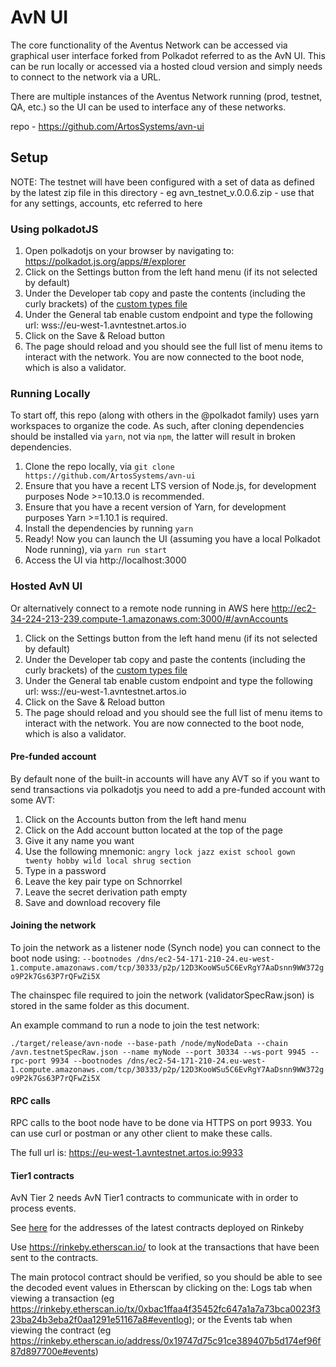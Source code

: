 # AvN UI

The core functionality of the Aventus Network can be accessed via graphical user interface forked from Polkadot referred to as the AvN UI. This can be run locally or accessed via a hosted cloud version and simply needs to connect to the network via a URL.

There are multiple instances of the Aventus Network running (prod, testnet, QA, etc.) so the UI can be used to interface any of these networks.

repo - https://github.com/ArtosSystems/avn-ui

## Setup

NOTE: The testnet will have been configured with a set of data as defined by the latest zip file in this directory - eg avn_testnet_v.0.0.6.zip - use that for any settings, accounts, etc referred to here

### Using polkadotJS

1. Open polkadotjs on your browser by navigating to: https://polkadot.js.org/apps/#/explorer
2. Click on the Settings button from the left hand menu (if its not selected by default) 
3. Under the Developer tab copy and paste the contents (including the curly brackets) of the [custom types file](https://github.com/ArtosSystems/avn-tier2/blob/master/custom_types.json)
4. Under the General tab enable custom endpoint and type the following url: wss://eu-west-1.avntestnet.artos.io
5. Click on the Save & Reload button
6. The page should reload and you should see the full list of menu items to interact with the network. You are now connected to the boot node, which is also a validator.

### Running Locally

To start off, this repo (along with others in the @polkadot family) uses yarn workspaces to organize the code. As such, after cloning dependencies should be installed via `yarn`, not via `npm`, the latter will result in broken dependencies.

1. Clone the repo locally, via `git clone https://github.com/ArtosSystems/avn-ui`
2. Ensure that you have a recent LTS version of Node.js, for development purposes Node >=10.13.0 is recommended.
3. Ensure that you have a recent version of Yarn, for development purposes Yarn >=1.10.1 is required.
4. Install the dependencies by running `yarn`
5. Ready! Now you can launch the UI (assuming you have a local Polkadot Node running), via `yarn run start`
6. Access the UI via http://localhost:3000

### Hosted AvN UI

Or alternatively connect to a remote node running in AWS here http://ec2-34-224-213-239.compute-1.amazonaws.com:3000/#/avnAccounts

1. Click on the Settings button from the left hand menu (if its not selected by default) 
2. Under the Developer tab copy and paste the contents (including the curly brackets) of the [custom types file](https://github.com/ArtosSystems/avn-tier2/blob/master/custom_types.json)
3. Under the General tab enable custom endpoint and type the following url: wss://eu-west-1.avntestnet.artos.io
4. Click on the Save & Reload button
5. The page should reload and you should see the full list of menu items to interact with the network. You are now connected to the boot node, which is also a validator.

#### Pre-funded account

By default none of the built-in accounts will have any AVT so if you want to send transactions via polkadotjs you need to add a pre-funded account with some AVT:

1. Click on the Accounts button from the left hand menu
2. Click on the Add account button located at the top of the page
3. Give it any name you want
4. Use the following mnemonic: ```angry lock jazz exist school gown twenty hobby wild local shrug section```
5. Type in a password
6. Leave the key pair type on Schnorrkel
7. Leave the secret derivation path empty
8. Save and download recovery file

#### Joining the network

To join the network as a listener node (Synch node) you can connect to the boot node using: 
`--bootnodes /dns/ec2-54-171-210-24.eu-west-1.compute.amazonaws.com/tcp/30333/p2p/12D3KooWSu5C6EvRgY7AaDsnn9WW372go9P2k7Gs63P7rQFwZi5X`

The chainspec file required to join the network (validatorSpecRaw.json) is stored in the same folder as this document.

An example command to run a node to join the test network:

`./target/release/avn-node --base-path /node/myNodeData --chain /avn.testnetSpecRaw.json --name myNode --port 30334 --ws-port 9945 --rpc-port 9934 --bootnodes /dns/ec2-54-171-210-24.eu-west-1.compute.amazonaws.com/tcp/30333/p2p/12D3KooWSu5C6EvRgY7AaDsnn9WW372go9P2k7Gs63P7rQFwZi5X`

#### RPC calls

RPC calls to the boot node have to be done via HTTPS on port 9933. You can use curl or postman or any other client to make these calls. 

The full url is: https://eu-west-1.avntestnet.artos.io:9933

#### Tier1 contracts

AvN Tier 2 needs AvN Tier1 contracts to communicate with in order to process events.

See [here](https://github.com/ArtosSystems/avn-tier1/blob/master/migrationLog-rinkeby.txt) for the addresses of the latest contracts deployed on Rinkeby

Use https://rinkeby.etherscan.io/ to look at the transactions that have been sent to the contracts.

The main protocol contract should be verified, so you should be able to see the decoded event values in Etherscan by clicking on the:
Logs tab when viewing  a transaction (eg https://rinkeby.etherscan.io/tx/0xbac1ffaa4f35452fc647a1a7a73bca0023f323ba24b3eba2f0aa1291e51167a8#eventlog); or the
Events tab when viewing the contract (eg https://rinkeby.etherscan.io/address/0x19747d75c91ce389407b5d174ef96f87d897700e#events)
